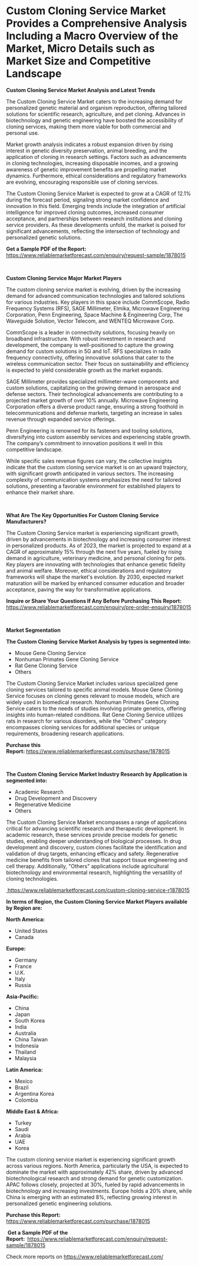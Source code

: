 <p><h1>Custom Cloning Service Market Provides a Comprehensive Analysis Including a Macro Overview of the Market, Micro Details such as Market Size and Competitive Landscape</h1></p><p><strong>Custom Cloning Service Market Analysis and Latest Trends</strong></p>
<p><p>The Custom Cloning Service Market caters to the increasing demand for personalized genetic material and organism reproduction, offering tailored solutions for scientific research, agriculture, and pet cloning. Advances in biotechnology and genetic engineering have boosted the accessibility of cloning services, making them more viable for both commercial and personal use.</p><p>Market growth analysis indicates a robust expansion driven by rising interest in genetic diversity preservation, animal breeding, and the application of cloning in research settings. Factors such as advancements in cloning technologies, increasing disposable incomes, and a growing awareness of genetic improvement benefits are propelling market dynamics. Furthermore, ethical considerations and regulatory frameworks are evolving, encouraging responsible use of cloning services.</p><p>The Custom Cloning Service Market is expected to grow at a CAGR of 12.1% during the forecast period, signaling strong market confidence and innovation in this field. Emerging trends include the integration of artificial intelligence for improved cloning outcomes, increased consumer acceptance, and partnerships between research institutions and cloning service providers. As these developments unfold, the market is poised for significant advancements, reflecting the intersection of technology and personalized genetic solutions.</p></p>
<p><strong>Get a Sample PDF of the Report:&nbsp;</strong> <a href="https://www.reliablemarketforecast.com/enquiry/request-sample/1878015?utm_campaign=3062&utm_medium=2&utm_source=Github&utm_content=ia&utm_term=04032025&utm_id=custom-cloning-service">https://www.reliablemarketforecast.com/enquiry/request-sample/1878015</a></p>
<p>&nbsp;</p>
<p><strong>Custom Cloning Service Major Market Players</strong></p>
<p><p>The custom cloning service market is evolving, driven by the increasing demand for advanced communication technologies and tailored solutions for various industries. Key players in this space include CommScope, Radio Frequency Systems (RFS), SAGE Millimeter, Elmika, Microwave Engineering Corporation, Penn Engineering, Space Machine & Engineering Corp, The Waveguide Solution, Vector Telecom, and WENTEQ Microwave Corp.</p><p>CommScope is a leader in connectivity solutions, focusing heavily on broadband infrastructure. With robust investment in research and development, the company is well-positioned to capture the growing demand for custom solutions in 5G and IoT. RFS specializes in radio frequency connectivity, offering innovative solutions that cater to the wireless communication sector. Their focus on sustainability and efficiency is expected to yield considerable growth as the market expands.</p><p>SAGE Millimeter provides specialized millimeter-wave components and custom solutions, capitalizing on the growing demand in aerospace and defense sectors. Their technological advancements are contributing to a projected market growth of over 10% annually. Microwave Engineering Corporation offers a diverse product range, ensuring a strong foothold in telecommunications and defense markets, targeting an increase in sales revenue through expanded service offerings.</p><p>Penn Engineering is renowned for its fasteners and tooling solutions, diversifying into custom assembly services and experiencing stable growth. The company’s commitment to innovation positions it well in this competitive landscape.</p><p>While specific sales revenue figures can vary, the collective insights indicate that the custom cloning service market is on an upward trajectory, with significant growth anticipated in various sectors. The increasing complexity of communication systems emphasizes the need for tailored solutions, presenting a favorable environment for established players to enhance their market share.</p></p>
<p>&nbsp;</p>
<p><strong>What Are The Key Opportunities For Custom Cloning Service Manufacturers?</strong></p>
<p><p>The Custom Cloning Service market is experiencing significant growth, driven by advancements in biotechnology and increasing consumer interest in personalized products. As of 2023, the market is projected to expand at a CAGR of approximately 15% through the next five years, fueled by rising demand in agriculture, veterinary medicine, and personal cloning for pets. Key players are innovating with technologies that enhance genetic fidelity and animal welfare. Moreover, ethical considerations and regulatory frameworks will shape the market's evolution. By 2030, expected market maturation will be marked by enhanced consumer education and broader acceptance, paving the way for transformative applications.</p></p>
<p><strong>Inquire or Share Your Questions If Any Before Purchasing This Report:</strong> <a href="https://www.reliablemarketforecast.com/enquiry/pre-order-enquiry/1878015?utm_campaign=3062&utm_medium=2&utm_source=Github&utm_content=ia&utm_term=04032025&utm_id=custom-cloning-service">https://www.reliablemarketforecast.com/enquiry/pre-order-enquiry/1878015</a></p>
<p>&nbsp;</p>
<p><strong>Market Segmentation</strong></p>
<p><strong>The Custom Cloning Service Market Analysis by types is segmented into:</strong></p>
<p><ul><li>Mouse Gene Cloning Service</li><li>Nonhuman Primates Gene Cloning Service</li><li>Rat Gene Cloning Service</li><li>Others</li></ul></p>
<p><p>The Custom Cloning Service Market includes various specialized gene cloning services tailored to specific animal models. Mouse Gene Cloning Service focuses on cloning genes relevant to mouse models, which are widely used in biomedical research. Nonhuman Primates Gene Cloning Service caters to the needs of studies involving primate genetics, offering insights into human-related conditions. Rat Gene Cloning Service utilizes rats in research for various disorders, while the "Others" category encompasses cloning services for additional species or unique requirements, broadening research applications.</p></p>
<p><strong>Purchase this Report:&nbsp;</strong><a href="https://www.reliablemarketforecast.com/purchase/1878015?utm_campaign=3062&utm_medium=2&utm_source=Github&utm_content=ia&utm_term=04032025&utm_id=custom-cloning-service">https://www.reliablemarketforecast.com/purchase/1878015</a></p>
<p>&nbsp;</p>
<p><strong>The Custom Cloning Service Market Industry Research by Application is segmented into:</strong></p>
<p><ul><li>Academic Research</li><li>Drug Development and Discovery</li><li>Regenerative Medicine</li><li>Others</li></ul></p>
<p><p>The Custom Cloning Service Market encompasses a range of applications critical for advancing scientific research and therapeutic development. In academic research, these services provide precise models for genetic studies, enabling deeper understanding of biological processes. In drug development and discovery, custom clones facilitate the identification and validation of drug targets, enhancing efficacy and safety. Regenerative medicine benefits from tailored clones that support tissue engineering and cell therapy. Additionally, "Others" applications include agricultural biotechnology and environmental research, highlighting the versatility of cloning technologies.</p></p>
<p><a href="https://www.reliablemarketforecast.com/custom-cloning-service-r1878015?utm_campaign=3062&utm_medium=2&utm_source=Github&utm_content=ia&utm_term=04032025&utm_id=custom-cloning-service">&nbsp;https://www.reliablemarketforecast.com/custom-cloning-service-r1878015</a></p>
<p><strong>In terms of Region, the Custom Cloning Service Market Players available by Region are:</strong></p>
<p>
    <p> <strong> North America: </strong>
        <ul>
            <li>United States</li>
            <li>Canada</li>
        </ul>
        </p> 
    <p> <strong> Europe: </strong>
        <ul>
            <li>Germany</li>
            <li>France</li>
            <li>U.K.</li>
            <li>Italy</li>
            <li>Russia</li>
        </ul>
        </p> 
    <p> <strong> Asia-Pacific: </strong>
        <ul>
            <li>China</li>
            <li>Japan</li>
            <li>South Korea</li>
            <li>India</li>
            <li>Australia</li>
            <li>China Taiwan</li>
            <li>Indonesia</li>
            <li>Thailand</li>
            <li>Malaysia</li>
        </ul>
        </p> 
    <p> <strong> Latin America: </strong>
        <ul>
            <li>Mexico</li>
            <li>Brazil</li>
            <li>Argentina Korea</li>
            <li>Colombia</li>
        </ul>
        </p> 
    <p> <strong> Middle East & Africa: </strong>
        <ul>
            <li>Turkey</li>
            <li>Saudi</li>
            <li>Arabia</li>
            <li>UAE</li>
            <li>Korea</li>
        </ul>
    </p>
    </p>
<p><p>The custom cloning service market is experiencing significant growth across various regions. North America, particularly the USA, is expected to dominate the market with approximately 42% share, driven by advanced biotechnological research and strong demand for genetic customization. APAC follows closely, projected at 30%, fueled by rapid advancements in biotechnology and increasing investments. Europe holds a 20% share, while China is emerging with an estimated 8%, reflecting growing interest in personalized genetic engineering solutions.</p></p>
<p><strong>Purchase this Report: </strong><a href="https://www.reliablemarketforecast.com/purchase/1878015?utm_campaign=3062&utm_medium=2&utm_source=Github&utm_content=ia&utm_term=04032025&utm_id=custom-cloning-service">https://www.reliablemarketforecast.com/purchase/1878015</a></p>
<p>&nbsp;<strong>Get a Sample PDF of the Report:&nbsp;&nbsp;</strong><a href="https://www.reliablemarketforecast.com/enquiry/request-sample/1878015?utm_campaign=3062&utm_medium=2&utm_source=Github&utm_content=ia&utm_term=04032025&utm_id=custom-cloning-service">https://www.reliablemarketforecast.com/enquiry/request-sample/1878015</a></p>
<p><strong></strong></p>
<p>Check more reports on <a href="https://www.reliablemarketforecast.com/?utm_campaign=3062&utm_medium=2&utm_source=Github&utm_content=ia&utm_term=04032025&utm_id=custom-cloning-service">https://www.reliablemarketforecast.com/</a></p>